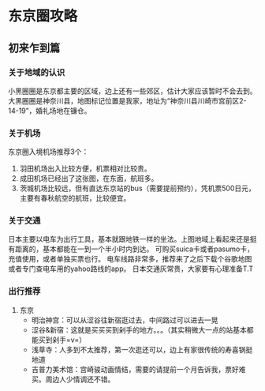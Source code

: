 # 东京圈攻略

## 初来乍到篇

### 关于地域的认识

小黑圈圈是东京都主要的区域，边上还有一些郊区，估计大家应该暂时不会去到。
大黑圈圈是神奈川县，地图标记位置是我家，地址为“神奈川县川崎市宫前区2-14-19”，婚礼场地在镰仓。

### 关于机场

东京圈入境机场推荐3个：
1. 羽田机场出入比较方便，机票相对比较贵。
2. 成田机场已经出了这张图，在东面，航班多。
3. 茨城机场比较远，但有直达东京站的bus（需要提前预约），凭机票500日元，主要有春秋航空的航班，比较便宜。

### 关于交通

日本主要以电车为出行工具，基本就跟地铁一样的坐法。上图地域上看起来还是挺有距离的，基本都能在一到一个半小时内到达。
可购买suica卡或者pasumo卡，充值使用，或者单独买票也行。
电车线路非常多，推荐来了之后下载个谷歌地图或者专门查电车用的yahoo路线的app。
日本交通灰常贵，大家要有心理准备T.T

### 出行推荐
1. 东京
   * 明治神宫：可以从涩谷往新宿逛过去，中间路过可以进去一晃
   * 涩谷&新宿：这就是买买买到剁手的地方。。。（其实稍微大一点的站基本都能买到剁手=v=）
   * 浅草寺：人多到不太推荐，第一次逛还可以，边上有家很传统的寿喜锅挺地道
   * 吉普力美术馆：宫崎骏动画情结，需要的请提前一个月告诉我，票好难买。周边人少情调还不错。













